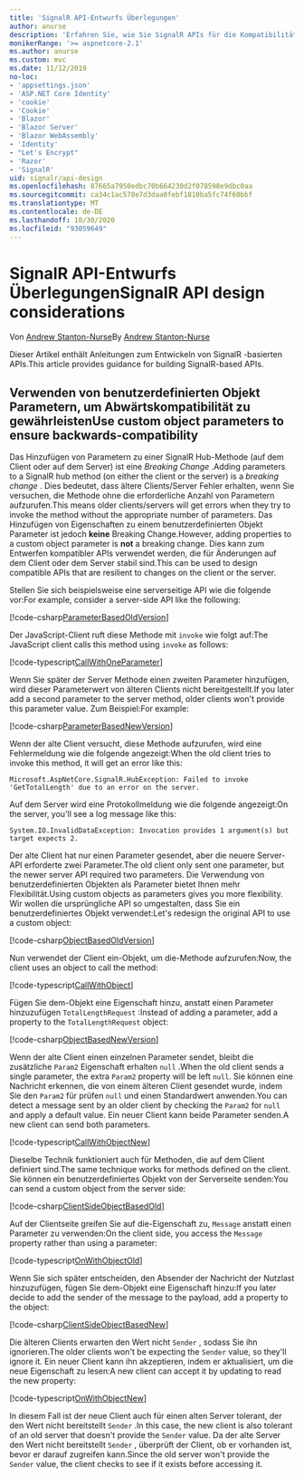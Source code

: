 ```yaml
---
title: 'SignalR API-Entwurfs Überlegungen'
author: anurse
description: 'Erfahren Sie, wie Sie SignalR APIs für die Kompatibilität zwischen verschiedenen Versionen Ihrer APP entwerfen.'
monikerRange: '>= aspnetcore-2.1'
ms.author: anurse
ms.custom: mvc
ms.date: 11/12/2019
no-loc:
- 'appsettings.json'
- 'ASP.NET Core Identity'
- 'cookie'
- 'Cookie'
- 'Blazor'
- 'Blazor Server'
- 'Blazor WebAssembly'
- 'Identity'
- "Let's Encrypt"
- 'Razor'
- 'SignalR'
uid: signalr/api-design
ms.openlocfilehash: 87665a7950edbc70b664230d2f078598e9dbc0aa
ms.sourcegitcommit: ca34c1ac578e7d3daa0febf1810ba5fc74f60bbf
ms.translationtype: MT
ms.contentlocale: de-DE
ms.lasthandoff: 10/30/2020
ms.locfileid: "93059649"
---
```

# <a name="no-locsignalr-api-design-considerations"></a><span data-ttu-id="3733a-103">SignalR API-Entwurfs Überlegungen</span><span class="sxs-lookup"><span data-stu-id="3733a-103">SignalR API design considerations</span></span>

<span data-ttu-id="3733a-104">Von [Andrew Stanton-Nurse](https://twitter.com/anurse)</span><span class="sxs-lookup"><span data-stu-id="3733a-104">By [Andrew Stanton-Nurse](https://twitter.com/anurse)</span></span>

<span data-ttu-id="3733a-105">Dieser Artikel enthält Anleitungen zum Entwickeln von SignalR -basierten APIs.</span><span class="sxs-lookup"><span data-stu-id="3733a-105">This article provides guidance for building SignalR-based APIs.</span></span>

## <a name="use-custom-object-parameters-to-ensure-backwards-compatibility"></a><span data-ttu-id="3733a-106">Verwenden von benutzerdefinierten Objekt Parametern, um Abwärtskompatibilität zu gewährleisten</span><span class="sxs-lookup"><span data-stu-id="3733a-106">Use custom object parameters to ensure backwards-compatibility</span></span>

<span data-ttu-id="3733a-107">Das Hinzufügen von Parametern zu einer SignalR Hub-Methode (auf dem Client oder auf dem Server) ist eine *Breaking Change* .</span><span class="sxs-lookup"><span data-stu-id="3733a-107">Adding parameters to a SignalR hub method (on either the client or the server) is a *breaking change* .</span></span> <span data-ttu-id="3733a-108">Dies bedeutet, dass ältere Clients/Server Fehler erhalten, wenn Sie versuchen, die Methode ohne die erforderliche Anzahl von Parametern aufzurufen.</span><span class="sxs-lookup"><span data-stu-id="3733a-108">This means older clients/servers will get errors when they try to invoke the method without the appropriate number of parameters.</span></span> <span data-ttu-id="3733a-109">Das Hinzufügen von Eigenschaften zu einem benutzerdefinierten Objekt Parameter ist jedoch **keine** Breaking Change.</span><span class="sxs-lookup"><span data-stu-id="3733a-109">However, adding properties to a custom object parameter is **not** a breaking change.</span></span> <span data-ttu-id="3733a-110">Dies kann zum Entwerfen kompatibler APIs verwendet werden, die für Änderungen auf dem Client oder dem Server stabil sind.</span><span class="sxs-lookup"><span data-stu-id="3733a-110">This can be used to design compatible APIs that are resilient to changes on the client or the server.</span></span>

<span data-ttu-id="3733a-111">Stellen Sie sich beispielsweise eine serverseitige API wie die folgende vor:</span><span class="sxs-lookup"><span data-stu-id="3733a-111">For example, consider a server-side API like the following:</span></span>

[!code-csharp[ParameterBasedOldVersion](api-design/sample/Samples.cs?name=ParameterBasedOldVersion)]

<span data-ttu-id="3733a-112">Der JavaScript-Client ruft diese Methode mit `invoke` wie folgt auf:</span><span class="sxs-lookup"><span data-stu-id="3733a-112">The JavaScript client calls this method using `invoke` as follows:</span></span>

[!code-typescript[CallWithOneParameter](api-design/sample/Samples.ts?name=CallWithOneParameter)]

<span data-ttu-id="3733a-113">Wenn Sie später der Server Methode einen zweiten Parameter hinzufügen, wird dieser Parameterwert von älteren Clients nicht bereitgestellt.</span><span class="sxs-lookup"><span data-stu-id="3733a-113">If you later add a second parameter to the server method, older clients won't provide this parameter value.</span></span> <span data-ttu-id="3733a-114">Zum Beispiel:</span><span class="sxs-lookup"><span data-stu-id="3733a-114">For example:</span></span>

[!code-csharp[ParameterBasedNewVersion](api-design/sample/Samples.cs?name=ParameterBasedNewVersion)]

<span data-ttu-id="3733a-115">Wenn der alte Client versucht, diese Methode aufzurufen, wird eine Fehlermeldung wie die folgende angezeigt:</span><span class="sxs-lookup"><span data-stu-id="3733a-115">When the old client tries to invoke this method, it will get an error like this:</span></span>

```
Microsoft.AspNetCore.SignalR.HubException: Failed to invoke 'GetTotalLength' due to an error on the server.
```

<span data-ttu-id="3733a-116">Auf dem Server wird eine Protokollmeldung wie die folgende angezeigt:</span><span class="sxs-lookup"><span data-stu-id="3733a-116">On the server, you'll see a log message like this:</span></span>

```
System.IO.InvalidDataException: Invocation provides 1 argument(s) but target expects 2.
```

<span data-ttu-id="3733a-117">Der alte Client hat nur einen Parameter gesendet, aber die neuere Server-API erforderte zwei Parameter.</span><span class="sxs-lookup"><span data-stu-id="3733a-117">The old client only sent one parameter, but the newer server API required two parameters.</span></span> <span data-ttu-id="3733a-118">Die Verwendung von benutzerdefinierten Objekten als Parameter bietet Ihnen mehr Flexibilität.</span><span class="sxs-lookup"><span data-stu-id="3733a-118">Using custom objects as parameters gives you more flexibility.</span></span> <span data-ttu-id="3733a-119">Wir wollen die ursprüngliche API so umgestalten, dass Sie ein benutzerdefiniertes Objekt verwendet:</span><span class="sxs-lookup"><span data-stu-id="3733a-119">Let's redesign the original API to use a custom object:</span></span>

[!code-csharp[ObjectBasedOldVersion](api-design/sample/Samples.cs?name=ObjectBasedOldVersion)]

<span data-ttu-id="3733a-120">Nun verwendet der Client ein-Objekt, um die-Methode aufzurufen:</span><span class="sxs-lookup"><span data-stu-id="3733a-120">Now, the client uses an object to call the method:</span></span>

[!code-typescript[CallWithObject](api-design/sample/Samples.ts?name=CallWithObject)]

<span data-ttu-id="3733a-121">Fügen Sie dem-Objekt eine Eigenschaft hinzu, anstatt einen Parameter hinzuzufügen `TotalLengthRequest` :</span><span class="sxs-lookup"><span data-stu-id="3733a-121">Instead of adding a parameter, add a property to the `TotalLengthRequest` object:</span></span>

[!code-csharp[ObjectBasedNewVersion](api-design/sample/Samples.cs?name=ObjectBasedNewVersion&highlight=4,9-13)]

<span data-ttu-id="3733a-122">Wenn der alte Client einen einzelnen Parameter sendet, bleibt die zusätzliche `Param2` Eigenschaft erhalten `null` .</span><span class="sxs-lookup"><span data-stu-id="3733a-122">When the old client sends a single parameter, the extra `Param2` property will be left `null`.</span></span> <span data-ttu-id="3733a-123">Sie können eine Nachricht erkennen, die von einem älteren Client gesendet wurde, indem Sie den `Param2` für prüfen `null` und einen Standardwert anwenden.</span><span class="sxs-lookup"><span data-stu-id="3733a-123">You can detect a message sent by an older client by checking the `Param2` for `null` and apply a default value.</span></span> <span data-ttu-id="3733a-124">Ein neuer Client kann beide Parameter senden.</span><span class="sxs-lookup"><span data-stu-id="3733a-124">A new client can send both parameters.</span></span>

[!code-typescript[CallWithObjectNew](api-design/sample/Samples.ts?name=CallWithObjectNew)]

<span data-ttu-id="3733a-125">Dieselbe Technik funktioniert auch für Methoden, die auf dem Client definiert sind.</span><span class="sxs-lookup"><span data-stu-id="3733a-125">The same technique works for methods defined on the client.</span></span> <span data-ttu-id="3733a-126">Sie können ein benutzerdefiniertes Objekt von der Serverseite senden:</span><span class="sxs-lookup"><span data-stu-id="3733a-126">You can send a custom object from the server side:</span></span>

[!code-csharp[ClientSideObjectBasedOld](api-design/sample/Samples.cs?name=ClientSideObjectBasedOld)]

<span data-ttu-id="3733a-127">Auf der Clientseite greifen Sie auf die-Eigenschaft zu, `Message` anstatt einen Parameter zu verwenden:</span><span class="sxs-lookup"><span data-stu-id="3733a-127">On the client side, you access the `Message` property rather than using a parameter:</span></span>

[!code-typescript[OnWithObjectOld](api-design/sample/Samples.ts?name=OnWithObjectOld)]

<span data-ttu-id="3733a-128">Wenn Sie sich später entscheiden, den Absender der Nachricht der Nutzlast hinzuzufügen, fügen Sie dem-Objekt eine Eigenschaft hinzu:</span><span class="sxs-lookup"><span data-stu-id="3733a-128">If you later decide to add the sender of the message to the payload, add a property to the object:</span></span>

[!code-csharp[ClientSideObjectBasedNew](api-design/sample/Samples.cs?name=ClientSideObjectBasedNew&highlight=5)]

<span data-ttu-id="3733a-129">Die älteren Clients erwarten den Wert nicht `Sender` , sodass Sie ihn ignorieren.</span><span class="sxs-lookup"><span data-stu-id="3733a-129">The older clients won't be expecting the `Sender` value, so they'll ignore it.</span></span> <span data-ttu-id="3733a-130">Ein neuer Client kann ihn akzeptieren, indem er aktualisiert, um die neue Eigenschaft zu lesen:</span><span class="sxs-lookup"><span data-stu-id="3733a-130">A new client can accept it by updating to read the new property:</span></span>

[!code-typescript[OnWithObjectNew](api-design/sample/Samples.ts?name=OnWithObjectNew&highlight=2-5)]

<span data-ttu-id="3733a-131">In diesem Fall ist der neue Client auch für einen alten Server tolerant, der den Wert nicht bereitstellt `Sender` .</span><span class="sxs-lookup"><span data-stu-id="3733a-131">In this case, the new client is also tolerant of an old server that doesn't provide the `Sender` value.</span></span> <span data-ttu-id="3733a-132">Da der alte Server den Wert nicht bereitstellt `Sender` , überprüft der Client, ob er vorhanden ist, bevor er darauf zugreifen kann.</span><span class="sxs-lookup"><span data-stu-id="3733a-132">Since the old server won't provide the `Sender` value, the client checks to see if it exists before accessing it.</span></span>
